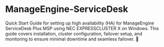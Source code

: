 # ManageEngine-ServiceDesk
Quick Start Guide for setting up high availability (HA) for ManageEngine ServiceDesk Plus MSP using NEC EXPRESSCLUSTER X on Windows. This guide covers installation, cluster configuration, failover setup, and monitoring to ensure minimal downtime and seamless failover. 🚀
